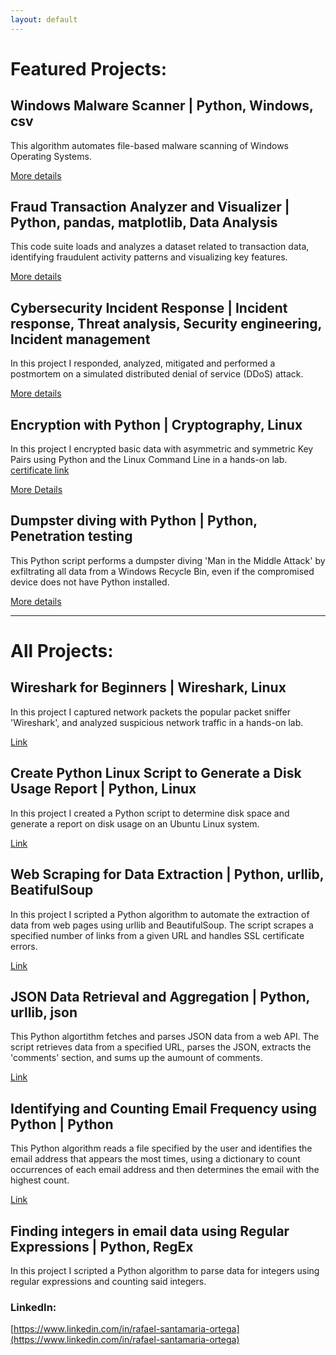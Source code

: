 ```yaml
---
layout: default
---
```

# Featured Projects:

## Windows Malware Scanner | Python, Windows, csv

This algorithm automates file-based malware scanning of Windows Operating Systems.

[More details](./malware_scanner.md)

## Fraud Transaction Analyzer and Visualizer | Python, pandas, matplotlib, Data Analysis

This code suite loads and analyzes a dataset related to transaction data, identifying fraudulent activity patterns and visualizing key features.

[More details](./fraud_analyzer_visualizer.md)

## Cybersecurity Incident Response | Incident response, Threat analysis, Security engineering, Incident management

In this project I responded, analyzed, mitigated and performed a postmortem on a simulated distributed denial of service (DDoS) attack. 

[More details](./cyber_incident_response.md)

## Encryption with Python | Cryptography, Linux

In this project I encrypted basic data with asymmetric and symmetric Key Pairs using Python and the Linux Command Line in a hands-on lab. [certificate link](https://coursera.org/share/f57a28f19e8686c16574a15b9a4dc4fa)

[More Details](./encrypt_python)

## Dumpster diving with Python | Python, Penetration testing

This Python script performs a dumpster diving 'Man in the Middle Attack' by exfiltrating all data from a Windows Recycle Bin, even if the compromised device does not have Python installed.

[More details](./dumpster_diving.md)

------------------------------------------------------------------------------------------------------------------------------------------------------------------------------------------------------------------------------

# All Projects: 

## Wireshark for Beginners | Wireshark, Linux

In this project I captured network packets the popular packet sniffer 'Wireshark', and analyzed suspicious network traffic in a hands-on lab.

[Link](https://coursera.org/share/e2c2b2432378fab138e98f631844a262)

## Create Python Linux Script to Generate a Disk Usage Report | Python, Linux

In this project I created a Python script to determine disk space and generate a report on disk usage on an Ubuntu Linux system.

[Link](https://www.coursera.org/account/accomplishments/verify/YS3XQAQ8EEK6)

## Web Scraping for Data Extraction | Python, urllib, BeatifulSoup

In this project I scripted a Python algorithm to automate the extraction of data from web pages using urllib and BeautifulSoup. The script scrapes a specified number of links from a given URL and handles SSL certificate errors.

[Link](https://github.com/Rafael-Santamaria-Ortega/UMichigan-Python-Specialization/blob/main/urlinkfollow.py)

## JSON Data Retrieval and Aggregation | Python, urllib, json 

This Python algortithm fetches and parses JSON data from a web API. The script retrieves data from a specified URL, parses the JSON, extracts the 'comments' section, and sums up the aumount of comments.

[Link](https://github.com/Rafael-Santamaria-Ortega/UMichigan-Python-Specialization/blob/main/jsonparsesum.py)

## Identifying and Counting Email Frequency using Python | Python

This Python algorithm reads a file specified by the user and identifies the email address that appears the most times, using a dictionary to count occurrences of each email address and then determines the email with the highest count.

[Link](https://github.com/Rafael-Santamaria-Ortega/UMichigan-Python-Specialization/blob/main/imposibru.py)

## Finding integers in email data using Regular Expressions | Python, RegEx

In this project I scripted a Python algorithm to parse data for integers using regular expressions and counting said integers.


### LinkedIn: 
[https://www.linkedin.com/in/rafael-santamaria-ortega](https://www.linkedin.com/in/rafael-santamaria-ortega)

